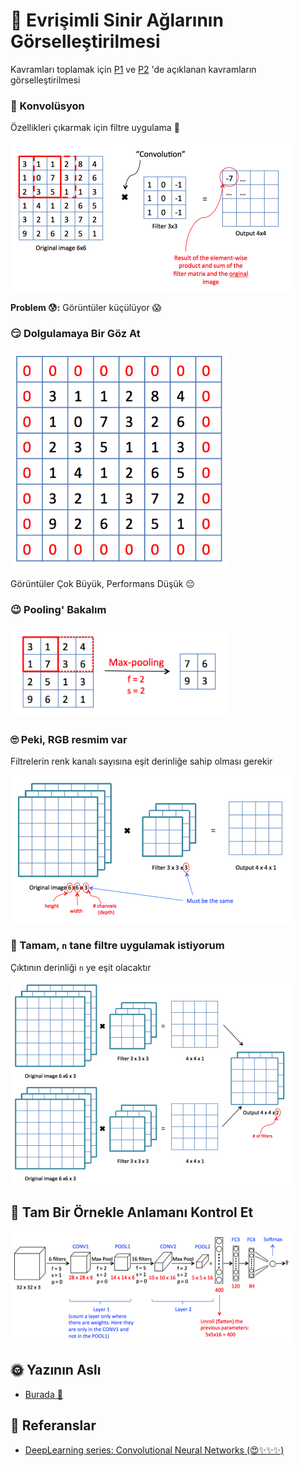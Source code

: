 # 👀 Evrişimli Sinir Ağlarının Görselleştirilmesi
Kavramları toplamak için [P1](./0-GenelKavramlar.md) ve [P2](./1-GenelKavramlar-P2.md) 'de açıklanan kavramların görselleştirilmesi

### 💫 Konvolüsyon
Özellikleri çıkarmak için filtre uygulama 🤗

<img src="../res/ConvolutionEx.png" width="450"  />

**Problem 😰:** Görüntüler küçülüyor 😱

### 😏 Dolgulamaya Bir Göz At  

<img src="../res/Padding.png" width="350"  />

Görüntüler Çok Büyük, Performans Düşük 😔

### 😉 Pooling' Bakalım

<img src="../res/MaxPooling.png" width="350"  />

### 🙄 Peki, RGB resmim var 
Filtrelerin renk kanalı sayısına eşit derinliğe sahip olması gerekir

<img src="../res/ConvOverVol.png" width="450"  />

### 🤡 Tamam, `n` tane filtre uygulamak istiyorum 
Çıktının derinliği `n` ye eşit olacaktır

<img src="../res/ConvMultiFilter.png" width="450"  />

## 🤗 Tam Bir Örnekle Anlamanı Kontrol Et 

<img src="../res/FullCNNEx.png" width="450"  />

## 🌞 Yazının Aslı
- [Burada 🐾](https://dl.asmaamir.com/3-cnnconcepts/2-visualization)

## 🧐 Referanslar
- [DeepLearning series: Convolutional Neural Networks (😍✨✨✨)](https://medium.com/machine-learning-bites/deeplearning-series-convolutional-neural-networks-a9c2f2ee1524)